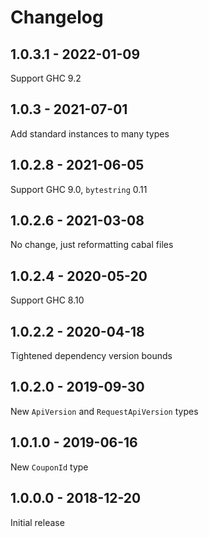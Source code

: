 Changelog
=========

1.0.3.1 - 2022-01-09
--------------------------------------------------

Support GHC 9.2


1.0.3 - 2021-07-01
--------------------------------------------------

Add standard instances to many types


1.0.2.8 - 2021-06-05
--------------------------------------------------

Support GHC 9.0, `bytestring` 0.11


1.0.2.6 - 2021-03-08
--------------------------------------------------

No change, just reformatting cabal files


1.0.2.4 - 2020-05-20
--------------------------------------------------

Support GHC 8.10


1.0.2.2 - 2020-04-18
--------------------------------------------------

Tightened dependency version bounds


1.0.2.0 - 2019-09-30
--------------------------------------------------

New `ApiVersion` and `RequestApiVersion` types


1.0.1.0 - 2019-06-16
--------------------------------------------------

New `CouponId` type


1.0.0.0 - 2018-12-20
--------------------------------------------------

Initial release
